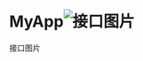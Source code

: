 # MyApp![接口图片](https://user-images.githubusercontent.com/87291475/179403047-d15dcd26-9771-4016-9899-9b254f303a24.png)
接口图片
